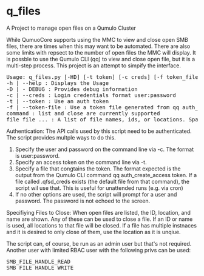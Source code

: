 # q_files
A Project to manage open files on a Qumulo Cluster

While QumuoCore supports using the MMC to view and close open SMB files, there are times when this may want to be automated.  There are also some limits with repsect to the number of open files the MMC will display. 
It is possble to use the Qumulo CLI (qq) to view and close open file, but it is a multi-step process.  This project is an attempt to simpify the interface.

<pre>
Usage: q_files.py [-HD] [-t token] [-c creds] [-f token_file] command qumulo [file file ...]
-h | --help : Displays the Usage
-D | - DEBUG : Provides debug information
-c | --creds : Login credentials format user:password
-t | --token : Use an auth token
-f | --token-file : Use a token file generated from qq auth_create_token
command : list and close are currently supported
file file ... : A list of file names, ids, or locations. Space separated. [for close only]
</pre>

Authentication:
The API calls used by this script need to be authenticated.  The script provides multple ways to do this.

1. Specify the user and password on the command line via -c.  The format is user:password.
2. Specify an access token on the command line via -t.
3. Specify a file that congtains the token.  The format expected is the output from the Qumulo CLI command qq auth_create_access token.  If a file called .qfsd_creds exists (the default file from that command), the script wil use that.  This is useful for unattended runs (e.g. via cron)
4. If no other options are used, the script will prompt for a user and password.  The password is not echoed to the screen.

Specifiying Files to Close:
When open files are listed, the ID, location, and name are shown.  Any of these can be used to close a file.  If an ID or name is used, all locations to that file will be closed.  If a file has multiple instnaces and it is desired to only close of them, use the location as it is unqiue.

The script can, of course, be run as an admin user but that's not required.  Another user with limited RBAC user with the following privs can be used:
<PRE>
SMB_FILE_HANDLE_READ
SMB_FILE_HANDLE_WRITE
</PRE>
